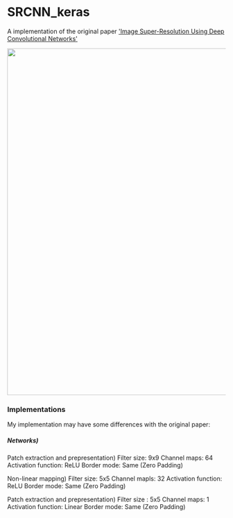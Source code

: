 # SRCNN_keras


A implementation of the original paper ['Image Super-Resolution Using Deep Convolutional Networks'](https://arxiv.org/abs/1501.00092)


<center><img width = "800" src="https://user-images.githubusercontent.com/58276840/94503875-77722b00-0242-11eb-85f8-93e7cb0fdd11.png"></center>


### Implementations

My implementation may have some differences with the original paper:

##### Networks)

Patch extraction and prepresentation)
Filter size: 9x9
Channel maps: 64
Activation function: ReLU
Border mode: Same (Zero Padding)

Non-linear mapping)
Filter size: 5x5
Channel mapls: 32
Activation function: ReLU
Border mode: Same (Zero Padding)

Patch extraction and prepresentation)
Filter size : 5x5
Channel maps: 1
Activation function: Linear
Border mode: Same (Zero Padding)

